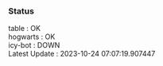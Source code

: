 ### Status


table : OK  
hogwarts : OK  
icy-bot : DOWN  
Latest Update : 2023-10-24 07:07:19.907447
